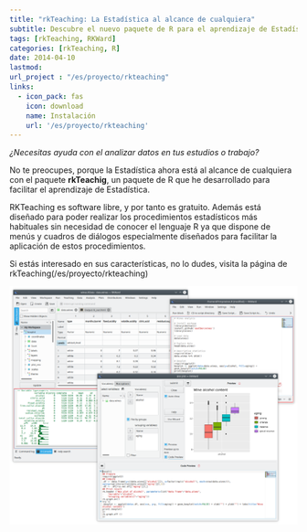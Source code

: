 ```yaml
---
title: "rkTeaching: La Estadística al alcance de cualquiera"
subtitle: Descubre el nuevo paquete de R para el aprendizaje de Estadística
tags: [rkTeaching, RKWard]
categories: [rkTeaching, R]
date: 2014-04-10
lastmod:
url_project : "/es/proyecto/rkteaching"
links:
  - icon_pack: fas
    icon: download
    name: Instalación
    url: '/es/proyecto/rkteaching'
---
```


_¿Necesitas ayuda con el analizar datos en tus estudios o trabajo?_

No te preocupes, porque la Estadística ahora está al alcance de cualquiera con el paquete **rkTeachig**, un paquete de R que he desarrollado para facilitar el aprendizaje de Estadística.

<!--more-->

RKTeaching es software libre, y por tanto es gratuito.
Además está diseñado para poder realizar los procedimientos estadísticos más habituales sin necesidad de conocer el lenguaje R ya que dispone de menús y cuadros de diálogos especialmente diseñados para facilitar la aplicación de estos procedimientos.

Si estás interesado en sus características, no lo dudes, visita la página de rkTeaching(/es/proyecto/rkteaching)

![Salida RKTeaching](rkward.png)
